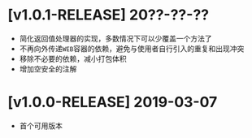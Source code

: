 # [v1.0.1-RELEASE] 20??-??-??
* 简化返回值处理器的实现，多数情况下可以少覆盖一个方法了
* 不再向外传递`WEB`容器的依赖，避免与使用者自行引入的重复和出现冲突
* 移除不必要的依赖，减小打包体积
* 增加空安全的注解

# [v1.0.0-RELEASE] 2019-03-07
* 首个可用版本

